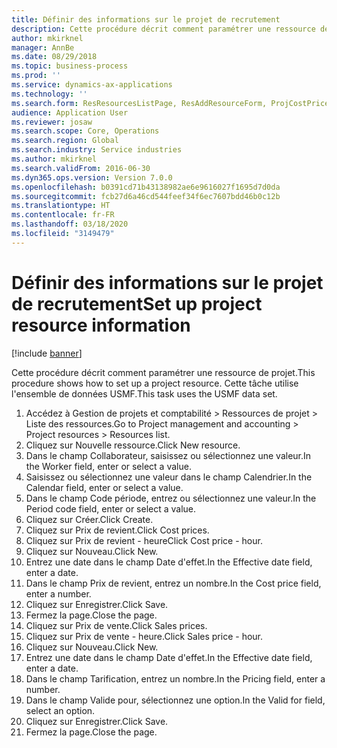 ```yaml
---
title: Définir des informations sur le projet de recrutement
description: Cette procédure décrit comment paramétrer une ressource de projet.
author: mkirknel
manager: AnnBe
ms.date: 08/29/2018
ms.topic: business-process
ms.prod: ''
ms.service: dynamics-ax-applications
ms.technology: ''
ms.search.form: ResResourcesListPage, ResAddResourceForm, ProjCostPriceHour, ProjSalesPriceHour
audience: Application User
ms.reviewer: josaw
ms.search.scope: Core, Operations
ms.search.region: Global
ms.search.industry: Service industries
ms.author: mkirknel
ms.search.validFrom: 2016-06-30
ms.dyn365.ops.version: Version 7.0.0
ms.openlocfilehash: b0391cd71b43138982ae6e9616027f1695d7d0da
ms.sourcegitcommit: fcb27d6a46cd544feef34f6ec7607bdd46b0c12b
ms.translationtype: HT
ms.contentlocale: fr-FR
ms.lasthandoff: 03/18/2020
ms.locfileid: "3149479"
---
```

# <a name="set-up-project-resource-information"></a><span data-ttu-id="bf458-103">Définir des informations sur le projet de recrutement</span><span class="sxs-lookup"><span data-stu-id="bf458-103">Set up project resource information</span></span>

[!include [banner](../../includes/banner.md)]

<span data-ttu-id="bf458-104">Cette procédure décrit comment paramétrer une ressource de projet.</span><span class="sxs-lookup"><span data-stu-id="bf458-104">This procedure shows how to set up a project resource.</span></span> <span data-ttu-id="bf458-105">Cette tâche utilise l'ensemble de données USMF.</span><span class="sxs-lookup"><span data-stu-id="bf458-105">This task uses the USMF data set.</span></span>

1. <span data-ttu-id="bf458-106">Accédez à Gestion de projets et comptabilité > Ressources de projet > Liste des ressources.</span><span class="sxs-lookup"><span data-stu-id="bf458-106">Go to Project management and accounting > Project resources > Resources list.</span></span>
2. <span data-ttu-id="bf458-107">Cliquez sur Nouvelle ressource.</span><span class="sxs-lookup"><span data-stu-id="bf458-107">Click New resource.</span></span>
3. <span data-ttu-id="bf458-108">Dans le champ Collaborateur, saisissez ou sélectionnez une valeur.</span><span class="sxs-lookup"><span data-stu-id="bf458-108">In the Worker field, enter or select a value.</span></span>
4. <span data-ttu-id="bf458-109">Saisissez ou sélectionnez une valeur dans le champ Calendrier.</span><span class="sxs-lookup"><span data-stu-id="bf458-109">In the Calendar field, enter or select a value.</span></span>
5. <span data-ttu-id="bf458-110">Dans le champ Code période, entrez ou sélectionnez une valeur.</span><span class="sxs-lookup"><span data-stu-id="bf458-110">In the Period code field, enter or select a value.</span></span>
6. <span data-ttu-id="bf458-111">Cliquez sur Créer.</span><span class="sxs-lookup"><span data-stu-id="bf458-111">Click Create.</span></span>
7. <span data-ttu-id="bf458-112">Cliquez sur Prix de revient.</span><span class="sxs-lookup"><span data-stu-id="bf458-112">Click Cost prices.</span></span>
8. <span data-ttu-id="bf458-113">Cliquez sur Prix de revient - heure</span><span class="sxs-lookup"><span data-stu-id="bf458-113">Click Cost price - hour.</span></span>
9. <span data-ttu-id="bf458-114">Cliquez sur Nouveau.</span><span class="sxs-lookup"><span data-stu-id="bf458-114">Click New.</span></span>
10. <span data-ttu-id="bf458-115">Entrez une date dans le champ Date d'effet.</span><span class="sxs-lookup"><span data-stu-id="bf458-115">In the Effective date field, enter a date.</span></span>
11. <span data-ttu-id="bf458-116">Dans le champ Prix de revient, entrez un nombre.</span><span class="sxs-lookup"><span data-stu-id="bf458-116">In the Cost price field, enter a number.</span></span>
12. <span data-ttu-id="bf458-117">Cliquez sur Enregistrer.</span><span class="sxs-lookup"><span data-stu-id="bf458-117">Click Save.</span></span>
13. <span data-ttu-id="bf458-118">Fermez la page.</span><span class="sxs-lookup"><span data-stu-id="bf458-118">Close the page.</span></span>
14. <span data-ttu-id="bf458-119">Cliquez sur Prix de vente.</span><span class="sxs-lookup"><span data-stu-id="bf458-119">Click Sales prices.</span></span>
15. <span data-ttu-id="bf458-120">Cliquez sur Prix de vente - heure.</span><span class="sxs-lookup"><span data-stu-id="bf458-120">Click Sales price - hour.</span></span>
16. <span data-ttu-id="bf458-121">Cliquez sur Nouveau.</span><span class="sxs-lookup"><span data-stu-id="bf458-121">Click New.</span></span>
17. <span data-ttu-id="bf458-122">Entrez une date dans le champ Date d'effet.</span><span class="sxs-lookup"><span data-stu-id="bf458-122">In the Effective date field, enter a date.</span></span>
18. <span data-ttu-id="bf458-123">Dans le champ Tarification, entrez un nombre.</span><span class="sxs-lookup"><span data-stu-id="bf458-123">In the Pricing field, enter a number.</span></span>
19. <span data-ttu-id="bf458-124">Dans le champ Valide pour, sélectionnez une option.</span><span class="sxs-lookup"><span data-stu-id="bf458-124">In the Valid for field, select an option.</span></span>
20. <span data-ttu-id="bf458-125">Cliquez sur Enregistrer.</span><span class="sxs-lookup"><span data-stu-id="bf458-125">Click Save.</span></span>
21. <span data-ttu-id="bf458-126">Fermez la page.</span><span class="sxs-lookup"><span data-stu-id="bf458-126">Close the page.</span></span>

